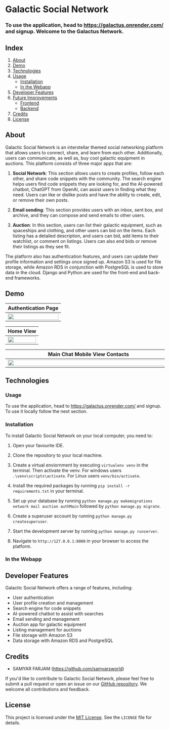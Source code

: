 # Galactic Social Network
### To use the application, head to https://galactus.onrender.com/ and signup. Welcome to the Galactus Network.
## Index
1. [About](#about)
2. [Demo](#demo)
3. [Technologies](#tech)
4. [Usage](#usage)
    * [Installation](#installation)
    * [In the Webapp](#webapp)
5. [Developer Features](#dev)
6. [Future Improvements](#future)
    * [Frontend](#front)
    * [Backend](#back)
7. [Credits](#credits) 
8. [License](#license)
 

<a name="about"></a>
## About
Galactic Social Network is an interstellar themed social networking platform that allows users to connect, share, and learn from each other. Additionally, users can communicate, as well as, buy cool galactic equipment in auctions. This platform consists of three major apps that are:

1. **Social Network**: This section allows users to create profiles, follow each other, and share code snippets with the community. The search engine helps users find code snippets they are looking for, and the AI-powered chatbot, ChatGPT from OpenAI, can assist users in finding what they need. Users can like or dislike posts and have the ability to create, edit, or remove their own posts.

2. **Email sending**: This section provides users with an inbox, sent box, and archive, and they can compose and send emails to other users.

3. **Auction**: In this section, users can list their galactic equipment, such as spaceships and clothing, and other users can bid on the items. Each listing has a detailed description, and users can bid, add items to their watchlist, or comment on listings. Users can also end bids or remove their listings as they see fit.

The platform also has authentication features, and users can update their profile information and settings once signed up. Amazon S3 is used for file storage, while Amazon RDS in conjunction with PostgreSQL is used to store data in the cloud. Django and Python are used for the front-end and back-end frameworks.

<a name="demo"></a>
## Demo
| Authentication Page  |
|:----------------------|
|<img src="https://drive.google.com/uc?export=view&id=1mNkU_kPftiDHwoH6WJqsulc4mz7NWUBu" width="100%" height="100%"/> |

| Home View |
|:----------------------|
<img src="https://drive.google.com/uc?export=view&id=1dmkGKMCtF6_sYlMLVYuTtgzITPmeqcrG" width="100%" height="100%"/> |

| Main Chat Mobile View Contacts  | &nbsp;&nbsp;&nbsp; |  Main Chat Mobile View Chat  |
|:--------:|:-------------:|:--------:|
|<img src="https://drive.google.com/uc?export=view&id=1-dIbadCR_qVwcq-nw0t0WhULuGN1t3a5" style="margin-right: 10px" width="500" height="100%"/> | &nbsp;&nbsp;&nbsp; | <img src="https://drive.google.com/uc?export=view&id=1uCXv37W7XtssM-y5RsmXpsv-VnbMzxmR" width="500" height="100%"/> |


<a name="tech"></a>
## Technologies



<a name="usage"></a>
### Usage

To use the application, head to https://galactus.onrender.com/ and signup. To use it locally follow the next section.

<a name="installation"></a>
### Installation

To install Galactic Social Network on your local computer, you need to:

1. Open your favourite IDE.

2. Clone the repository to your local machine.

3. Create a virtual enviornment by executing `virtualenv venv` in the terminal. Then activate the venv. For windows users `.\venv\scripts\activate`. For Linux users `venv/bin/activate`.

4. Install the required packages by running `pip install -r requirements.txt` in your terminal.

5. Set up your database by running `python manage.py makemigrations network mail auction authMain` followed by `python manage.py migrate`.

6. Create a superuser account by running `python manage.py createsuperuser`.

7. Start the development server by running `python manage.py runserver`.

8. Navigate to `http://127.0.0.1:8000` in your browser to access the platform.


### In the Webapp
<a name="webapp"></a>



<a name="dev"></a>
## Developer Features

Galactic Social Network offers a range of features, including:

- User authentication
- User profile creation and management
- Search engine for code snippets
- AI-powered chatbot to assist with searches
- Email sending and management
- Auction app for galactic equipment
- Listing management for auctions
- File storage with Amazon S3
- Data storage with Amazon RDS and PostgreSQL

<a name="credits"></a>
## Credits

- SAMYAR FARJAM (https://github.com/samyarsworld)

If you'd like to contribute to Galactic Social Network, please feel free to submit a pull request or open an issue on our [GitHub repository](https://github.com/samyarsworld/social-network). We welcome all contributions and feedback.

<a name="license"></a>
## License

This project is licensed under the [MIT License](https://opensource.org/licenses/MIT). See the `LICENSE` file for details.
